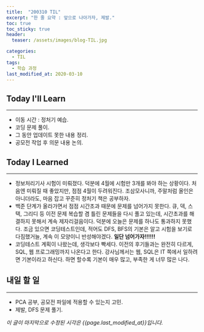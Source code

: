 ```yaml
---
title:  "200310 TIL"
excerpt: "한 줄 요약 : 앞으로 나아가자, 제발."
toc: true
toc_sticky: true
header:
  teaser: /assets/images/blog-TIL.jpg

categories:
  - TIL
tags:
  - 학습 과정
last_modified_at: 2020-03-10
---
```




## Today I'll Learn

---


* 이동 시간 : 정처기 예습.
* 코딩 문제 풀이.
* 그 동안 업데이트 못한 내용 정리.
* 공모전 작업 후 의문 내용 논의.







## Today I Learned

---

* 정보처리기사 시험이 미뤄졌다. 덕분에 4월에 시험만 3개를 봐야 하는 상황이다. 처음엔 미뤄질 때 좋았지만, 점점 4월이 두려워진다. 조삼모사니까, 주말처럼 올인은 아니더라도, 마음 잡고 꾸준히 정처기 책은 공부하자. 
* 백준 단계가 올라가면서 점점 시간초과 때문에 문제를 넘어가지 못한다. 큐, 덱, 스택, 그리디 등 이전 문제 복습할 겸 틀린 문제들을 다시 풀고 있는데, 시간초과를 해결하지 못해서 계속 제자리걸음이다. 덕분에 오늘은 문제를 하나도 통과하지 못했다. 조금 있으면 코딩테스트인데, 적어도 DFS, BFS의 기본은 알고 시험을 보기로 다짐했거늘, 계속 이 모양이니 반성해야겠다. **일단 넘어가자!!!!!!**
* 코딩테스트 계획이 나왔는데, 생각보다 빡세다. 이전의 후기들과는 완전히 다르게, SQL, 웹 프로그래밍까지 나온다고 한다. 강사님께서는 웹, SQL은 IT 쪽에서 일하려면 기본이라고 하신다. 하면 할수록 기본이 매우 많고, 부족한 게 너무 많은 나다.







## 내일 할 일

---

* PCA 공부, 공모전 파일에 적용할 수 있는지 고민.
* 제발, DFS 문제 풀기.













*이 글이 마지막으로 수정된 시각은 {{page.last_modified_at}}입니다.*